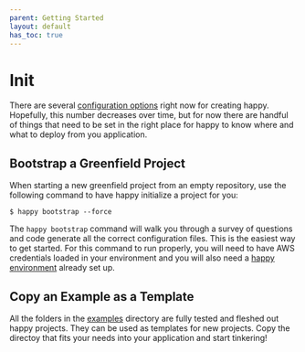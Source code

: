 ```yaml
---
parent: Getting Started
layout: default
has_toc: true
---
```


# Init

There are several [configuration options](../config/index.md) right now for creating happy. Hopefully, this number decreases over time, but
for now there are handful of things that need to be set in the right place for happy to know where and what to deploy from you application.

## Bootstrap a Greenfield Project

When starting a new greenfield project from an empty repository, use the following command to have happy initialize a project for you:

~~~
$ happy bootstrap --force
~~~

The `happy bootstrap` command will walk you through a survey of questions and code generate all the correct configuration files. This is the 
easiest way to get started. For this command to run properly, you will need to have AWS credentials loaded in your environment and you will
also need a [happy environment](./deploy_first_env.md) already set up.

## Copy an Example as a Template

All the folders in the [examples](https://github.com/chanzuckerberg/happy/tree/main/examples) directory are fully tested and fleshed out
happy projects. They can be used as templates for new projects. Copy the directoy that fits your needs into your application and start
tinkering!